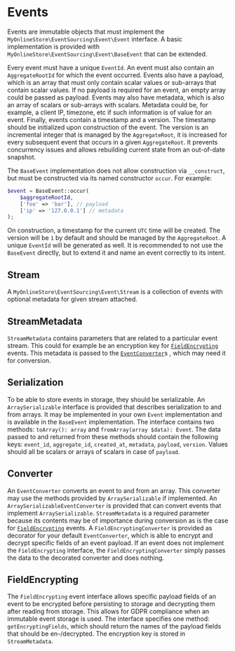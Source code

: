# Events

Events are immutable objects that must implement the `MyOnlineStore\EventSourcing\Event\Event` interface. A basic
implementation is provided with `MyOnlineStore\EventSourcing\Event\BaseEvent` that can be extended.

Every event must have a unique `EventId`. An event must also contain an `AggregateRootId` for which the event occurred.
Events also have a payload, which is an array that must only contain scalar values or sub-arrays that contain scalar
values. If no payload is required for an event, an empty array could be passed as payload. Events may also have metadata,
which is also an array of scalars or sub-arrays with scalars. Metadata could be, for example, a client IP, timezone, etc
if such information is of value for an event. Finally, events contain a timestamp and a version. The timestamp should be
initialized upon construction of the event. The version is an incremental integer that is managed by the `AggregateRoot`,
it is increased for every subsequent event that occurs in a given `AggregateRoot`. It prevents concurrency issues and
allows rebuilding current state from an out-of-date snapshot.

The `BaseEvent` implementation does not allow construction via `__construct`, but must be constructed via its named
constructor `occur`. For example:
```php
$event = BaseEvent::occur(
    $aggregateRootId,
    ['foo' => 'bar'], // payload
    ['ip' => '127.0.0.1'] // metadata
);
```

On construction, a timestamp for the current `UTC` time will be created. The version will be `1` by default and should
be managed by the `AggregateRoot`. A unique `EventId` will be generated as well. It is recommended to not use the
`BaseEvent` directly, but to extend it and name an event correctly to its intent.


## Stream

A `MyOnlineStore\EventSourcing\Event\Stream` is a collection of events with optional metadata for given stream attached.


## StreamMetadata

`StreamMetadata` contains parameters that are related to a particular event stream. This could for example be an
encryption key for [`FieldEncrypting`](#fieldencrypting) events. This metadata is passed to the [`EventConverter`](#converter)s
, which may need it for conversion.


## Serialization

To be able to store events in storage, they should be serializable. An `ArraySerializable` interface is provided that
describes serialization to and from arrays. It may be implemented in your own `Event` implementation and is available in
the `BaseEvent` implementation. The interface contains two methods: `toArray(): array` and `fromArray(array $data): Event`.
The data passed to and returned from these methods should contain the following keys: `event_id`, `aggregate_id`,
`created_at`, `metadata`, `payload`, `version`. Values should all be scalars or arrays of scalars in case of `payload`.


## Converter

An `EventConverter` converts an event to and from an array. This converter may use the methods provided by
`ArraySerializable` if implemented. An `ArraySerializableEventConverter` is provided that can convert events that
implement `ArraySerializable`. `StreamMetadata` is a required parameter because its contents may be of importance
during conversion as is the case for [`FieldEncrypting`](#fieldencrypting) events. A `FieldEncryptingConverter` is
provided as decorator for your default `EventConverter`, which is able to encrypt and decrypt specific fields of an
event payload. If an event does not implement the `FieldEncrypting` interface, the `FieldEncryptingConverter` simply
passes the data to the decorated converter and does nothing.


## FieldEncrypting

The `FieldEncrypting` event interface allows specific payload fields of an event to be encrypted before persisting to
storage and decrypting them after reading from storage. This allows for GDPR compliance when an immutable event storage
is used. The interface specifies one method: `getEncryptingFields`, which should return the names of the payload fields
that should be en-/decrypted. The encryption key is stored in `StreamMetadata`.
